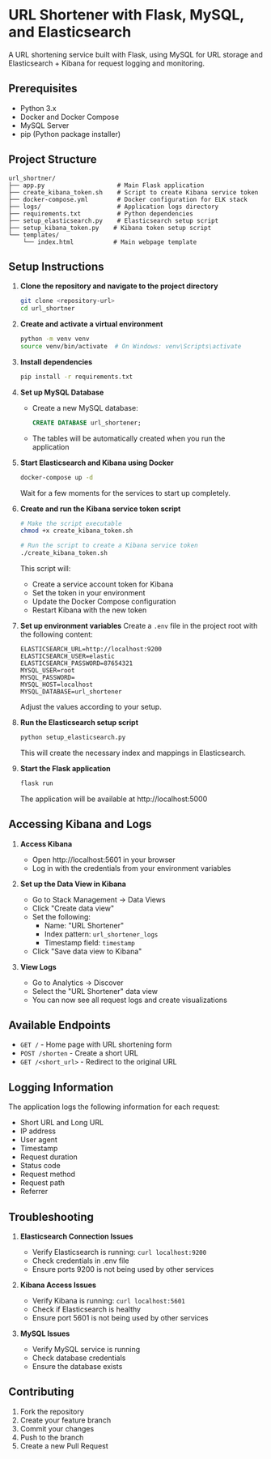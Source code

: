 # URL Shortener with Flask, MySQL, and Elasticsearch

A URL shortening service built with Flask, using MySQL for URL storage and Elasticsearch + Kibana for request logging and monitoring.

## Prerequisites

- Python 3.x
- Docker and Docker Compose
- MySQL Server
- pip (Python package installer)

## Project Structure

```
url_shortner/
├── app.py                    # Main Flask application
├── create_kibana_token.sh    # Script to create Kibana service token
├── docker-compose.yml        # Docker configuration for ELK stack
├── logs/                     # Application logs directory
├── requirements.txt          # Python dependencies
├── setup_elasticsearch.py    # Elasticsearch setup script
├── setup_kibana_token.py    # Kibana token setup script
└── templates/               
    └── index.html           # Main webpage template
```

## Setup Instructions

1. **Clone the repository and navigate to the project directory**
   ```bash
   git clone <repository-url>
   cd url_shortner
   ```

2. **Create and activate a virtual environment**
   ```bash
   python -m venv venv
   source venv/bin/activate  # On Windows: venv\Scripts\activate
   ```

3. **Install dependencies**
   ```bash
   pip install -r requirements.txt
   ```

4. **Set up MySQL Database**
   - Create a new MySQL database:
     ```sql
     CREATE DATABASE url_shortener;
     ```
   - The tables will be automatically created when you run the application

5. **Start Elasticsearch and Kibana using Docker**
   ```bash
   docker-compose up -d
   ```
   Wait for a few moments for the services to start up completely.

6. **Create and run the Kibana service token script**
   ```bash
   # Make the script executable
   chmod +x create_kibana_token.sh
   
   # Run the script to create a Kibana service token
   ./create_kibana_token.sh
   ```
   This script will:
   - Create a service account token for Kibana
   - Set the token in your environment
   - Update the Docker Compose configuration
   - Restart Kibana with the new token

7. **Set up environment variables**
   Create a `.env` file in the project root with the following content:
   ```
   ELASTICSEARCH_URL=http://localhost:9200
   ELASTICSEARCH_USER=elastic
   ELASTICSEARCH_PASSWORD=87654321
   MYSQL_USER=root
   MYSQL_PASSWORD=
   MYSQL_HOST=localhost
   MYSQL_DATABASE=url_shortener
   ```
   Adjust the values according to your setup.

8. **Run the Elasticsearch setup script**
   ```bash
   python setup_elasticsearch.py
   ```
   This will create the necessary index and mappings in Elasticsearch.

9. **Start the Flask application**
   ```bash
   flask run
   ```
   The application will be available at http://localhost:5000

## Accessing Kibana and Logs

1. **Access Kibana**
   - Open http://localhost:5601 in your browser
   - Log in with the credentials from your environment variables

2. **Set up the Data View in Kibana**
   - Go to Stack Management → Data Views
   - Click "Create data view"
   - Set the following:
     - Name: "URL Shortener"
     - Index pattern: `url_shortener_logs`
     - Timestamp field: `timestamp`
   - Click "Save data view to Kibana"

3. **View Logs**
   - Go to Analytics → Discover
   - Select the "URL Shortener" data view
   - You can now see all request logs and create visualizations

## Available Endpoints

- `GET /` - Home page with URL shortening form
- `POST /shorten` - Create a short URL
- `GET /<short_url>` - Redirect to the original URL

## Logging Information

The application logs the following information for each request:
- Short URL and Long URL
- IP address
- User agent
- Timestamp
- Request duration
- Status code
- Request method
- Request path
- Referrer

## Troubleshooting

1. **Elasticsearch Connection Issues**
   - Verify Elasticsearch is running: `curl localhost:9200`
   - Check credentials in .env file
   - Ensure ports 9200 is not being used by other services

2. **Kibana Access Issues**
   - Verify Kibana is running: `curl localhost:5601`
   - Check if Elasticsearch is healthy
   - Ensure port 5601 is not being used by other services

3. **MySQL Issues**
   - Verify MySQL service is running
   - Check database credentials
   - Ensure the database exists

## Contributing

1. Fork the repository
2. Create your feature branch
3. Commit your changes
4. Push to the branch
5. Create a new Pull Request 
